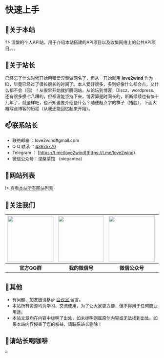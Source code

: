 # 快速上手

## 🎉关于本站

?> 涅槃的个人API站，用于介绍本站搭建的API项目以及收集网络上的公共API项目。。。



## 🙈关于站长

已经忘了什么时候开始用错爱涅槃做网名了，但从一开始就用 **love2wind** 作为ID，毕竟已经过了很长很长的时间了。本人爱好很多，多到好像什么都会点，又什么都不会（囧）！从很早开始就折腾网站，从论坛到博客，DIscz、wordpress、还有很多换七八糟的，但都没能坚持下来，博客算是时间长的，断断续续也有快十几年了，就这样吧，也不知道要介绍些什么？随便敲点字的样子（捂脸），下面大概写点博客的历程（从我还能回忆起来开始）。



## 📫联系站长

- 联络邮箱 ：love2wind#gmail.com
- Q Q 联系 ：[43675770](https://love2wind.cn/go/aHR0cHM6Ly9ibG9nLmhvc3RzLnJ1bi9nby8_dXJsPWh0dHBzOi8vd3BhLnFxLmNvbS9tc2dyZD92PTMmdWluPTQzNjc1NzcwJnNpdGU9cXEmbWVudT15ZXM)
- Telegram ： [https://t.me/love2wind](https://t.me/love2wind)
- 微信公众号：涅槃茶馆 （niepantea）



## 💝网站列表

!> [查看本站所有网站列表](nav/site)

## 🎁关注我们

| <img src="https://cdn.jsdelivr.net/gh/love2wind/cloudimg/img/c03e71f9c3816770a48aa635ce3ed9a0.png" style="width:150px;" /> | <img src="https://cdn.jsdelivr.net/gh/love2wind/cloudimg/img/58b97a3d75e88777307d5b6290f94500.png"  style="width:150px;" /> | <img src="https://cdn.jsdelivr.net/gh/love2wind/cloudimg/img/96838453e10b5dc478c0439383518ff5.png"  style="width:150px;" /> | <img src="https://cdn.jsdelivr.net/gh/love2wind/cloudimg/img/9ad68746075509687fb79975e938f7c0.png"  style="width:150px;"  /> |
| :----------------------------------------------------------: | :----------------------------------------------------------: | :----------------------------------------------------------: | :----------------------------------------------------------: |
|                         **官方QQ群**                         |                        **我的微信号**                        |                        **微信公众号**                        |    **[加入TG群](https://t.me/joinchat/NMtbkJmuPdxjZjc9)**    |




## 🎯其他

- 有问题、加友链请移步 [会议室 ](https://love2wind.cn/meeting.html)留言。
- 本站所有资源均为学习、交流使用，为了让大家更方便，但不得用于任何商业用途。
- 本站文章均在内容中标明了出处，如未标明则属原创内容或无法找到出处。如果本站内容侵害了您的权益，请联系站长删除！



## 🍮请站长喝咖啡

<img src="https://cdn.jsdelivr.net/gh/love2wind/blogcdn@v3.0/spzac/img/qcode.png" style="zoom:50%;" />
